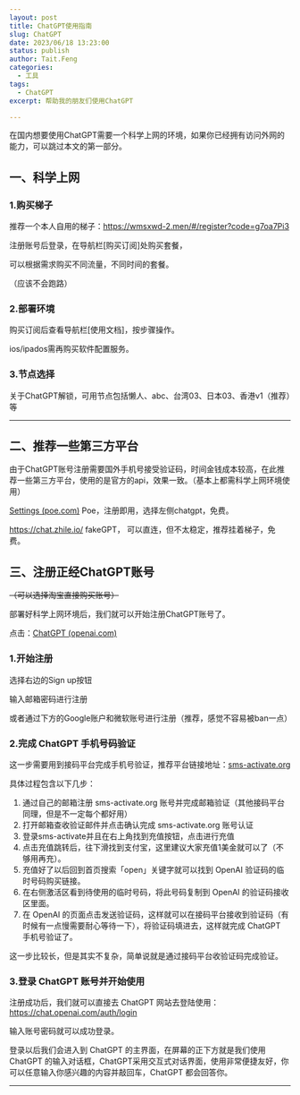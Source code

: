 ```yaml
---
layout: post
title: ChatGPT使用指南
slug: ChatGPT
date: 2023/06/18 13:23:00
status: publish
author: Tait.Feng
categories:
  - 工具
tags:
  - ChatGPT
excerpt: 帮助我的朋友们使用ChatGPT

---
```


在国内想要使用ChatGPT需要一个科学上网的环境，如果你已经拥有访问外网的能力，可以跳过本文的第一部分。

## 一、科学上网

### 1.购买梯子

推荐一个本人自用的梯子：https://wmsxwd-2.men/#/register?code=g7oa7Pi3

注册账号后登录，在导航栏[购买订阅]处购买套餐，

可以根据需求购买不同流量，不同时间的套餐。

（应该不会跑路）

### 2.部署环境

购买订阅后查看导航栏[使用文档]，按步骤操作。

ios/ipados需再购买软件配置服务。

### 3.节点选择

关于ChatGPT解锁，可用节点包括懒人、abc、台湾03、日本03、香港v1（推荐）等

---------------

## 二、推荐一些第三方平台

由于ChatGPT账号注册需要国外手机号接受验证码，时间金钱成本较高，在此推荐一些第三方平台，使用的是官方的api，效果一致。（基本上都需科学上网环境使用）

[Settings (poe.com)](https://poe.com/ChatGPT)  Poe，注册即用，选择左侧chatgpt，免费。

https://chat.zhile.io/  fakeGPT， 可以直连，但不太稳定，推荐挂着梯子，免费。

## 三、注册正经ChatGPT账号

~~（可以选择淘宝直接购买账号）~~

部署好科学上网环境后，我们就可以开始注册ChatGPT账号了。

点击：[ChatGPT (openai.com)](https://chat.openai.com/)

### 1.开始注册

选择右边的Sign up按钮

输入邮箱密码进行注册

或者通过下方的Google账户和微软账号进行注册（推荐，感觉不容易被ban一点）

### 2.完成 ChatGPT 手机号码验证

这一步需要用到接码平台完成手机号验证，推荐平台链接地址：[sms-activate.org](https://sms-activate.org/?ref=1991106)

具体过程包含以下几步：

1. 通过自己的邮箱注册 sms-activate.org 账号并完成邮箱验证（其他接码平台同理，但是不一定每个都好用）
2. 打开邮箱查收验证邮件并点击确认完成 sms-activate.org 账号认证
3. 登录sms-activate并且在右上角找到充值按钮，点击进行充值
4. 点击充值跳转后，往下滑找到支付宝，这里建议大家充值1美金就可以了（不够用再充）。
5. 充值好了以后回到首页搜索「open」关键字就可以找到 OpenAI 验证码的临时号码购买链接。
6. 在右侧激活区看到待使用的临时号码，将此号码复制到 OpenAI 的验证码接收区里面。
7. 在 OpenAI 的页面点击发送验证码，这样就可以在接码平台接收到验证码（有时候有一点慢需要耐心等待一下），将验证码填进去，这样就完成 ChatGPT 手机号验证了。

这一步比较长，但是其实不复杂，简单说就是通过接码平台收验证码完成验证。

### 3.登录 ChatGPT 账号并开始使用

注册成功后，我们就可以直接去 ChatGPT 网站去登陆使用： https://chat.openai.com/auth/login

输入账号密码就可以成功登录。

登录以后我们会进入到 ChatGPT 的主界面，在屏幕的正下方就是我们使用 ChatGPT 的输入对话框，ChatGPT采用交互式对话界面，使用非常便捷友好，你可以任意输入你感兴趣的内容并敲回车，ChatGPT 都会回答你。





-------------------

